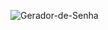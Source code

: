 ![Gerador-de-Senha](https://github.com/jonata1200/Gerador-de-Senha/assets/106604675/07ace219-8459-4af9-9043-eca2fa034ea5)

